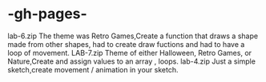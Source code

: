 # -gh-pages-
lab-6.zip The theme was Retro Games,Create a function that draws a shape made from other shapes, had to create draw fuctions and had to have a loop of movement.
LAB-7.zip Theme of either Halloween, Retro Games, or Nature,Create and assign values to an array , loops.
lab-4.zip Just a simple sketch,create movement / animation in your sketch.
